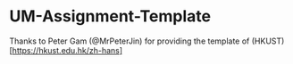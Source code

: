 # UM-Assignment-Template
Thanks to Peter Gam (@MrPeterJin) for providing the template of (HKUST)[https://hkust.edu.hk/zh-hans]
